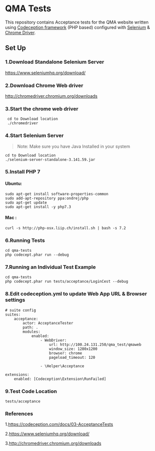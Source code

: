 # QMA Tests
  This repository contains Acceptance tests for the QMA website written using [Codeception framework](https://codeception.com) (PHP based) configured with [Selenium]( https://www.seleniumhq.org) & [Chrome Driver](http://chromedriver.chromium.org).
## Set Up

### 1.Download Standalone Selenium Server
  https://www.seleniumhq.org/download/

### 2.Download Chrome Web driver
 http://chromedriver.chromium.org/downloads

### 3.Start the chrome web driver
```
 cd to Download location
 ./chromedriver
```

### 4.Start Selenium Server

> Note: Make sure you have Java Installed in your system
```
cd to Download location
./selenium-server-standalone-3.141.59.jar
```

### 5.Install PHP 7 

#### Ubuntu: 
```
sudo apt-get install software-properties-common
sudo add-apt-repository ppa:ondrej/php
sudo apt-get update
sudo apt-get install -y php7.3
```

#### Mac :
```
curl -s http://php-osx.liip.ch/install.sh | bash -s 7.2
```

### 6.Running Tests
```
cd qma-tests
php codecept.phar run --debug
```

### 7.Running an Individual Test Example

```
cd qma-tests
php codecept.phar run tests/acceptance/LoginCest --debug
```

### 8.Edit codeception.yml to update Web App URL & Browser settings
```
# suite config
suites:
    acceptance:
        actor: AcceptanceTester
        path: .
        modules:
            enabled:
                - WebDriver:
                    url: http://100.24.131.250/qma_test/qmaweb
                    window_size: 1280x1200
                    browser: chrome
                    pageload_timeout: 120

                - \Helper\Acceptance
                
extensions:
    enabled: [Codeception\Extension\RunFailed]
```
### 9.Test Code Location
```
tests/acceptance
```

### References

1.https://codeception.com/docs/03-AcceptanceTests

2.https://www.seleniumhq.org/download/

3.http://chromedriver.chromium.org/downloads